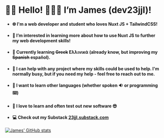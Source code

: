 # 👋🏼 Hello! 👨🏼‍💻 I’m James (dev23jjl)!
- #### 🌐 I'm a web developer and student who loves Nuxt JS + TailwindCSS!
- #### 👀 I’m interested in learning more about how to use Nuxt JS to further my web development skills!
- #### 🌱 Currently learning ~~Greek~~ Ελλινικά (already know, but improving my ~~Spanish~~ español). 
- #### 💞️ I can help with any project where my skills could be used to help. I'm normally busy, but if you need my help - feel free to reach out to me.
- #### 📖 I want to learn other languages (whether spoken 🔉 or programming ⌨️)
- #### 🧠 I love to learn and often test out new software 😎
- #### 💻 Check out my Substack [23jjl.substack.com](https://23jjl.substack.com/)

[![James' GitHub stats](https://github-readme-stats.vercel.app/api?username=dev23jjl)](https://github.com/anuraghazra/github-readme-stats)
